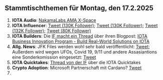## Stammtischthemen für Montag, den 17.2.2025

1. **IOTA Audio**: [NakamaLabs AMA X-Space](https://x.com/Nakama_Labs/status/1886783322602303687)
2. **IOTA Influencer**: [Tweet (130K Follower)](https://x.com/HedgehogTrader/status/1889020323598590235); [Tweet (130K Follower)](https://x.com/KongBTC/status/1888906622694498623); [Tweet (132K Follower)](https://x.com/blackbeardXBT/status/1888997992738275368); [Tweet (80K Follower)](https://x.com/blazing420s/status/1889237793832136870)
3. **IOTA Builders**: Die [IF macht ein Thread](https://x.com/iota/status/1889313451752718719) über ihren Blogpost: [IOTA Business Innovation Program - Build Real-World Solutions on IOTA](https://blog.iota.org/iota-business-innovation-program/)
4. **Allg. News**: JFK Files werden wohl sehr bald veröffentlicht: [Tweet](https://x.com/libsoftiktok/status/1889411775696896438); Außerdem wird wegen UFOs, Covid 19, 9/11 und andere Assasiantions eine Sonderkomission eingesetzt: [Tweet](https://x.com/bennyjohnson/status/1889408318357098668)
5. **IOTA Quicktakes**: [Thread von der IF](https://x.com/iota/status/1889373989765517494) über die IOTA Quicktakes
6. **Crypto Adoption**: Microsoft Partnerschaft mit Cardano? [Tweet](https://x.com/MinswapIntern/status/1889267803884048674)
7. 
